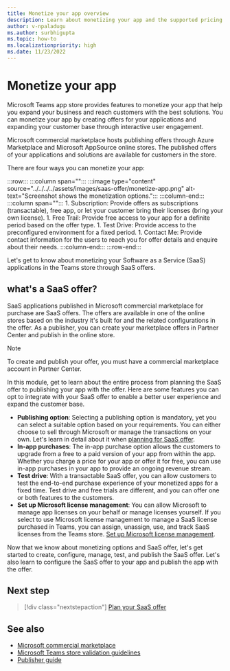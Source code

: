 ```yaml
---
title: Monetize your app overview
description: Learn about monetizing your app and the supported pricing models such as free trials, in-app purchases, and test drives. Learn in detail on monetizing you app through SaaS offers.
author: v-npaladugu
ms.author: surbhigupta
ms.topic: how-to
ms.localizationpriority: high 
ms.date: 11/23/2022
---
```


# Monetize your app

Microsoft Teams app store provides features to monetize your app that help you expand your business and reach customers with the best solutions. You can monetize your app by creating offers for your applications and expanding your customer base through interactive user engagement.

Microsoft commercial marketplace hosts publishing offers through Azure Marketplace and Microsoft AppSource online stores. The published offers of your applications and solutions are available for customers in the store.

There are four ways you can monetize your app:

:::row:::
   :::column span="":::
      :::image type="content" source="../../../../assets/images/saas-offer/monetize-app.png" alt-text="Screenshot shows the monetization options.":::
   :::column-end:::
   :::column span="":::
      1. Subscription: Provide offers as subscriptions (transactable), free app, or let your customer bring their licenses (bring your own license).
      1. Free Trail: Provide free access to your app for a definite period based on the offer type.
      1. Test Drive: Provide access to the preconfigured environment for a fixed period.
      1. Contact Me: Provide contact information for the users to reach you for offer details and enquire about their needs.
   :::column-end:::
:::row-end:::

 Let's get to know about monetizing your Software as a Service (SaaS) applications in the Teams store through SaaS offers.

## what's a SaaS offer?

SaaS applications published in Microsoft commercial marketplace for purchase are SaaS offers. The offers are available in one of the online stores based on the industry it's built for and the related configurations in the offer. As a publisher, you can create your marketplace offers in Partner Center and publish in the online store.

> [!NOTE]
> To create and publish your offer, you must have a commercial marketplace account in Partner Center.

In this module, get to learn about the entire process from planning the SaaS offer to publishing your app with the offer. Here are some features you can opt to integrate with your SaaS offer to enable a better user experience and expand the customer base.

* **Publishing option**: Selecting a publishing option is mandatory, yet you can select a suitable option based on your requirements. You can either choose to sell through Microsoft or manage the transactions on your own. Let's learn in detail about it when [planning for SaaS offer](include-saas-offer.md).
* **In-app purchases**: The in-app purchase option allows the customers to upgrade from a free to a paid version of your app from within the app. Whether you charge a price for your app or offer it for free, you can use in-app purchases in your app to provide an ongoing revenue stream.
* **Test drive**: With a transactable SaaS offer, you can allow customers to test the end-to-end purchase experience of your monetized apps for a fixed time. Test drive and free trials are different, and you can offer one or both features to the customers.
* **Set up Microsoft license management**: You can allow Microsoft to manage app licenses on your behalf or manage licenses yourself. If you select to use Microsoft license management to manage a SaaS license purchased in Teams, you can assign, unassign, use, and track SaaS licenses from the Teams store. [Set up Microsoft license management](manage-third-party-apps-license.md).

Now that we know about monetizing options and SaaS offer, let's get started to create, configure, manage, test, and publish the SaaS offer. Let's also learn to configure the SaaS offer to your app and publish the app with the offer.

## Next step

> [!div class="nextstepaction"]
> [Plan your SaaS offer](include-saas-offer.md)

## See also

* [Microsoft commercial marketplace](/partner-center/marketplace/overview)
* [Microsoft Teams store validation guidelines](teams-store-validation-guidelines.md)
* [Publisher guide](/partner-center/marketplace/publisher-guide-by-offer-type)
